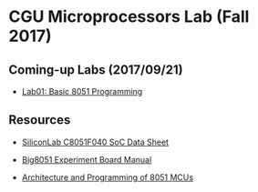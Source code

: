 # CGU Microprocessors Lab (Fall 2017)

## Coming-up Labs (2017/09/21)

- [Lab01: Basic 8051 Programming](https://github.com/CGUSystemCourses/Micro_Lab-2017/tree/master/Labs/Lab01-8051_intro)

## Resources

- [SiliconLab C8051F040 SoC Data Sheet](https://www.silabs.com/documents/public/data-sheets/C8051F04x.pdf
)

- [Big8051 Experiment Board Manual](https://download.mikroe.com/documents/full-featured-boards/easy/big8051-v6/big8051-manual-v100.pdf 
)

- [Architecture and Programming of 8051 MCUs](https://learn.mikroe.com/ebooks/8051programming/)


